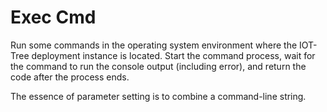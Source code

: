 Exec Cmd
==




Run some commands in the operating system environment where the IOT-Tree deployment instance is located. Start the command process, wait for the command to run the console output (including error), and return the code after the process ends.

The essence of parameter setting is to combine a command-line string.

